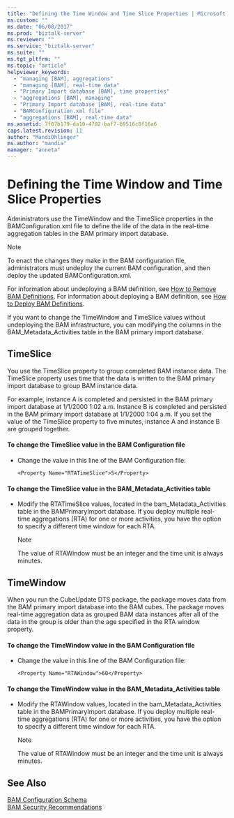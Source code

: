 ```yaml
---
title: "Defining the Time Window and Time Slice Properties | Microsoft Docs"
ms.custom: ""
ms.date: "06/08/2017"
ms.prod: "biztalk-server"
ms.reviewer: ""
ms.service: "biztalk-server"
ms.suite: ""
ms.tgt_pltfrm: ""
ms.topic: "article"
helpviewer_keywords: 
  - "managing [BAM], aggregations"
  - "managing [BAM], real-time data"
  - "Primary Import database [BAM], time properties"
  - "aggregations [BAM], managing"
  - "Primary Import database [BAM], real-time data"
  - "BAMConfiguration.xml file"
  - "aggregations [BAM], real-time data"
ms.assetid: 7f07b179-da10-4702-baf7-69516c8f16a6
caps.latest.revision: 11
author: "MandiOhlinger"
ms.author: "mandia"
manager: "anneta"
---
```

# Defining the Time Window and Time Slice Properties
Administrators use the TimeWindow and the TimeSlice properties in the BAMConfiguration.xml file to define the life of the data in the real-time aggregation tables in the BAM primary import database.  
  
> [!NOTE]
>  To enact the changes they make in the BAM configuration file, administrators must undeploy the current BAM configuration, and then deploy the updated BAMConfiguration.xml.  
  
 For information about undeploying a BAM definition, see [How to Remove BAM Definitions](../core/how-to-remove-bam-definitions.md). For information about deploying a BAM definition, see [How to Deploy BAM Definitions](../core/how-to-deploy-bam-definitions.md).  
  
 If you want to change the TimeWindow and TimeSlice values without undeploying the BAM infrastructure, you can modifying the columns in the BAM_Metadata_Activities table in the BAM primary import database.  
  
## TimeSlice  
 You use the TimeSlice property to group completed BAM instance data. The TimeSlice property uses time that the data is written to the BAM primary import database to group BAM instance data.  
  
 For example, instance A is completed and persisted in the BAM primary import database at 1/1/2000 1:02 a.m. Instance B is completed and persisted in the BAM primary import database at 1/1/2000 1:04 a.m. If you set the value of the TimeSlice property to five minutes, instance A and instance B are grouped together.  
  
#### To change the TimeSlice value in the BAM Configuration file  
  
-   Change the value in this line of the BAM Configuration file:  
  
    ```  
    <Property Name="RTATimeSlice">5</Property>  
    ```  
  
#### To change the TimeSlice value in the BAM_Metadata_Activities table  
  
-   Modify the RTATimeSlice values, located in the bam_Metadata_Activities table in the BAMPrimaryImport database. If you deploy multiple real-time aggregations (RTA) for one or more activities, you have the option to specify a different time window for each RTA.  
  
    > [!NOTE]
    >  The value of RTAWindow must be an integer and the time unit is always minutes.  
  
## TimeWindow  
 When you run the CubeUpdate DTS package, the package moves data from the BAM primary import database into the BAM cubes. The package moves real-time aggregation data as grouped BAM data instances after all of the data in the group is older than the age specified in the RTA window property.  
  
#### To change the TimeWindow value in the BAM Configuration file  
  
-   Change the value in this line of the BAM Configuration file:  
  
    ```  
    <Property Name="RTAWindow">60</Property>  
    ```  
  
#### To change the TimeWindow value in the BAM_Metadata_Activities table  
  
-   Modify the RTAWindow values, located in the bam_Metadata_Activities table in the BAMPrimaryImport database. If you deploy multiple real-time aggregations (RTA) for one or more activities, you have the option to specify a different time window for each RTA.  
  
    > [!NOTE]
    >  The value of RTAWindow must be an integer and the time unit is always minutes.  
  
## See Also  
 [BAM Configuration Schema](../core/bam-configuration-schema.md)   
 [BAM Security Recommendations](../core/bam-security-recommendations.md)